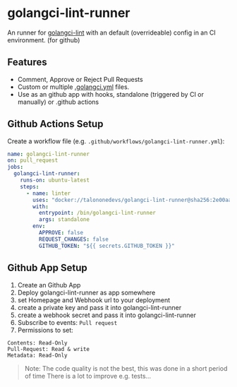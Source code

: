 # golangci-lint-runner

An runner for [golangci-lint](github.com/golangci/golangci-lint) with an default (overrideable) config in an CI environment. (for github)

## Features
* Comment, Approve or Reject Pull Requests
* Custom or multiple [.golangci.yml](https://github.com/golangci/golangci-lint/blob/master/.golangci.example.yml) files.
* Use as an github app with hooks, standalone (triggered by CI or manually) or .github actions

## Github Actions Setup
Create a workflow file (e.g. `.github/workflows/golangci-lint-runner.yml`):
```yml
name: golangci-lint-runner
on: pull_request
jobs:
  golangci-lint-runner:
    runs-on: ubuntu-latest
    steps:
      - name: linter
        uses: "docker://talononedevs/golangci-lint-runner@sha256:2e00aaabc35fe2253e78ec593f96b3a787081007fdcccc0a633ab1f46375dab0"
        with:
          entrypoint: /bin/golangci-lint-runner
          args: standalone
        env:
          APPROVE: false
          REQUEST_CHANGES: false
          GITHUB_TOKEN: "${{ secrets.GITHUB_TOKEN }}"
``` 

## Github App Setup
1. Create an Github App
1. Deploy golangci-lint-runner as app somewhere
1. set Homepage and Webhook url to your deployment
1. create a private key and pass it into golangci-lint-runner
1. create a webhook secret and pass it into golangci-lint-runner
1. Subscribe to events: `Pull request`
1. Permissions to set:
```
Contents: Read-Only
Pull-Request: Read & write
Metadata: Read-Only
```


> Note: The code quality is not the best, this was done in a short period of time
> There is a lot to improve e.g. tests...